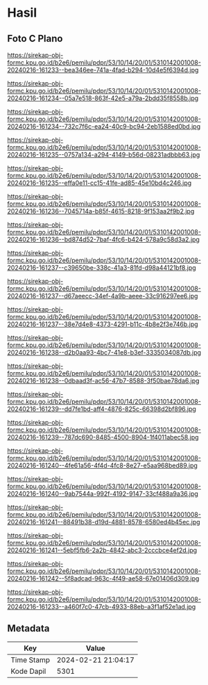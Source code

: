 # Hasil

## Foto C Plano

https://sirekap-obj-formc.kpu.go.id/b2e6/pemilu/pdpr/53/10/14/20/01/5310142001008-20240216-161233--bea346ee-741a-4fad-b294-10d4e5f6394d.jpg

https://sirekap-obj-formc.kpu.go.id/b2e6/pemilu/pdpr/53/10/14/20/01/5310142001008-20240216-161234--05a7e518-863f-42e5-a79a-2bdd35f8558b.jpg

https://sirekap-obj-formc.kpu.go.id/b2e6/pemilu/pdpr/53/10/14/20/01/5310142001008-20240216-161234--732c7f6c-ea24-40c9-bc94-2eb1588ed0bd.jpg

https://sirekap-obj-formc.kpu.go.id/b2e6/pemilu/pdpr/53/10/14/20/01/5310142001008-20240216-161235--0757a134-a294-4149-b56d-08231adbbb63.jpg

https://sirekap-obj-formc.kpu.go.id/b2e6/pemilu/pdpr/53/10/14/20/01/5310142001008-20240216-161235--effa0e11-cc15-41fe-ad85-45e10bd4c246.jpg

https://sirekap-obj-formc.kpu.go.id/b2e6/pemilu/pdpr/53/10/14/20/01/5310142001008-20240216-161236--7045714a-b85f-4615-8218-9f153aa2f9b2.jpg

https://sirekap-obj-formc.kpu.go.id/b2e6/pemilu/pdpr/53/10/14/20/01/5310142001008-20240216-161236--bd874d52-7baf-4fc6-b424-578a9c58d3a2.jpg

https://sirekap-obj-formc.kpu.go.id/b2e6/pemilu/pdpr/53/10/14/20/01/5310142001008-20240216-161237--c39650be-338c-41a3-81fd-d98a44121bf8.jpg

https://sirekap-obj-formc.kpu.go.id/b2e6/pemilu/pdpr/53/10/14/20/01/5310142001008-20240216-161237--d67aeecc-34ef-4a9b-aeee-33c916297ee6.jpg

https://sirekap-obj-formc.kpu.go.id/b2e6/pemilu/pdpr/53/10/14/20/01/5310142001008-20240216-161237--38e7d4e8-4373-4291-b11c-4b8e2f3e746b.jpg

https://sirekap-obj-formc.kpu.go.id/b2e6/pemilu/pdpr/53/10/14/20/01/5310142001008-20240216-161238--d2b0aa93-4bc7-41e8-b3ef-3335034087db.jpg

https://sirekap-obj-formc.kpu.go.id/b2e6/pemilu/pdpr/53/10/14/20/01/5310142001008-20240216-161238--0dbaad3f-ac56-47b7-8588-3f50bae78da6.jpg

https://sirekap-obj-formc.kpu.go.id/b2e6/pemilu/pdpr/53/10/14/20/01/5310142001008-20240216-161239--dd7fe1bd-aff4-4876-825c-66398d2bf896.jpg

https://sirekap-obj-formc.kpu.go.id/b2e6/pemilu/pdpr/53/10/14/20/01/5310142001008-20240216-161239--787dc690-8485-4500-8904-1f4011abec58.jpg

https://sirekap-obj-formc.kpu.go.id/b2e6/pemilu/pdpr/53/10/14/20/01/5310142001008-20240216-161240--4fe61a56-4f4d-4fc8-8e27-e5aa968bed89.jpg

https://sirekap-obj-formc.kpu.go.id/b2e6/pemilu/pdpr/53/10/14/20/01/5310142001008-20240216-161240--9ab7544a-992f-4192-9147-33cf488a9a36.jpg

https://sirekap-obj-formc.kpu.go.id/b2e6/pemilu/pdpr/53/10/14/20/01/5310142001008-20240216-161241--88491b38-d19d-4881-8578-6580ed4b45ec.jpg

https://sirekap-obj-formc.kpu.go.id/b2e6/pemilu/pdpr/53/10/14/20/01/5310142001008-20240216-161241--5ebf5fb6-2a2b-4842-abc3-2cccbce4ef2d.jpg

https://sirekap-obj-formc.kpu.go.id/b2e6/pemilu/pdpr/53/10/14/20/01/5310142001008-20240216-161242--5f8adcad-963c-4f49-ae58-67e01406d309.jpg

https://sirekap-obj-formc.kpu.go.id/b2e6/pemilu/pdpr/53/10/14/20/01/5310142001008-20240216-161233--a460f7c0-47cb-4933-88eb-a3f1af52e1ad.jpg


## Metadata

| Key        | Value               |
| ---------- | ------------------- |
| Time Stamp | 2024-02-21 21:04:17 |
| Kode Dapil | 5301                |



